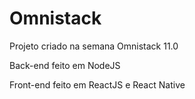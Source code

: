 # Omnistack
 Projeto criado na semana Omnistack 11.0
 
 Back-end feito em NodeJS
 
 Front-end feito em ReactJS e React Native
